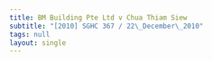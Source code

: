 ```yaml
---
title: BM Building Pte Ltd v Chua Thiam Siew
subtitle: "[2010] SGHC 367 / 22\_December\_2010"
tags: null
layout: single
---
```


